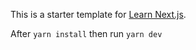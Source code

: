 This is a starter template for [Learn Next.js](https://nextjs.org/learn).

After `yarn install` then run `yarn dev`
